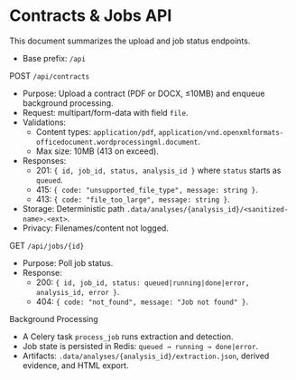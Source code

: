 
# Contracts & Jobs API

This document summarizes the upload and job status endpoints.

- Base prefix: `/api`

POST `/api/contracts`
- Purpose: Upload a contract (PDF or DOCX, ≤10MB) and enqueue background processing.
- Request: multipart/form-data with field `file`.
- Validations:
  - Content types: `application/pdf`, `application/vnd.openxmlformats-officedocument.wordprocessingml.document`.
  - Max size: 10MB (413 on exceed).
- Responses:
  - 201: `{ id, job_id, status, analysis_id }` where `status` starts as `queued`.
  - 415: `{ code: "unsupported_file_type", message: string }`.
  - 413: `{ code: "file_too_large", message: string }`.
- Storage: Deterministic path `.data/analyses/{analysis_id}/<sanitized-name>.<ext>`.
- Privacy: Filenames/content not logged.

GET `/api/jobs/{id}`
- Purpose: Poll job status.
- Response:
  - 200: `{ id, job_id, status: queued|running|done|error, analysis_id, error }`.
  - 404: `{ code: "not_found", message: "Job not found" }`.

Background Processing
- A Celery task `process_job` runs extraction and detection.
- Job state is persisted in Redis: `queued → running → done|error`.
- Artifacts: `.data/analyses/{analysis_id}/extraction.json`, derived evidence, and HTML export.
